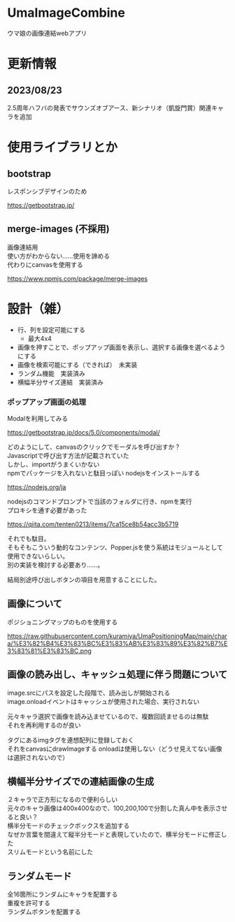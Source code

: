 # UmaImageCombine

ウマ娘の画像連結webアプリ

# 更新情報

## 2023/08/23

2.5周年ハフバの発表でサウンズオブアース、新シナリオ（凱旋門賞）関連キャラを追加

# 使用ライブラリとか

## bootstrap

レスポンシブデザインのため

https://getbootstrap.jp/

## merge-images (不採用)

画像連結用  
使い方がわからない……使用を諦める  
代わりにcanvasを使用する

https://www.npmjs.com/package/merge-images

# 設計（雑）

- 行、列を設定可能にする
  - 最大4x4
- 画像を押すことで、ポップアップ画面を表示し、選択する画像を選べるようにする
- 画像を検索可能にする（できれば）　未実装
- ランダム機能　実装済み
- 横幅半分サイズ連結　実装済み

### ポップアップ画面の処理

Modalを利用してみる

https://getbootstrap.jp/docs/5.0/components/modal/

どのようにして、canvasのクリックでモーダルを呼び出すか？  
Javascriptで呼び出す方法が記載されていた  
しかし、importがうまくいかない  
npmでパッケージを入れないと駄目っぽい
nodejsをインストールする  

https://nodejs.org/ja

nodejsのコマンドプロンプトで当該のフォルダに行き、npmを実行  
プロキシを通す必要があった

https://qiita.com/tenten0213/items/7ca15ce8b54acc3b5719

それでも駄目。  
そもそもこういう動的なコンテンツ、Popper.jsを使う系統はモジュールとして使用できないらしい。  
別の実装を検討する必要あり……。

結局別途呼び出しボタンの項目を用意することにした。

## 画像について

ポジショニングマップのものを使用する

https://raw.githubusercontent.com/kuramiya/UmaPositioningMap/main/chara/%E3%82%B4%E3%83%BC%E3%83%AB%E3%83%89%E3%82%B7%E3%83%81%E3%83%BC.png

## 画像の読み出し、キャッシュ処理に伴う問題について

image.srcにパスを設定した段階で、読み出しが開始される  
image.onloadイベントはキャッシュが使用された場合、実行されない  

元々キャラ選択で画像を読み込ませているので、複数回読ませるのは無駄  
それを再利用するのが良い  

タグにあるimgタグを連想配列に登録しておく  
それをcanvasにdrawImageする
onloadは使用しない（どうせ見えてない画像は選択されないので）

## 横幅半分サイズでの連結画像の生成

２キャラで正方形になるので便利らしい  
元々のキャラ画像は400x400なので、100,200,100で分割した真ん中を表示させると良い？  
横半分モードのチェックボックスを追加する  
なぜか言葉を間違えて縦半分モードと表現していたので、横半分モードに修正した  
スリムモードという名前にした

## ランダムモード

全16箇所にランダムにキャラを配置する  
重複を許可する  
ランダムボタンを配置する  
